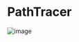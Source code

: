 # PathTracer



![image](https://github.com/Jake-M1/PathTracer/assets/83799427/dc901306-ccab-4572-9f44-036135369851)
